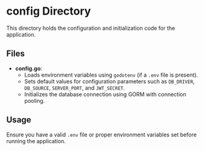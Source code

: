# config Directory

This directory holds the configuration and initialization code for the application.

## Files

- **config.go**:  
  - Loads environment variables using `godotenv` (if a `.env` file is present).
  - Sets default values for configuration parameters such as `DB_DRIVER`, `DB_SOURCE`, `SERVER_PORT`, and `JWT_SECRET`.
  - Initializes the database connection using GORM with connection pooling.

## Usage

Ensure you have a valid `.env` file or proper environment variables set before running the application.

